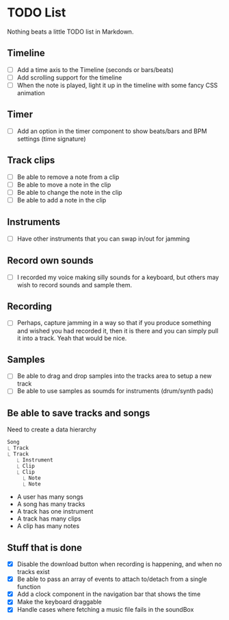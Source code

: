# TODO List

Nothing beats a little TODO list in Markdown.

## Timeline

- [ ] Add a time axis to the Timeline (seconds or bars/beats)
- [ ] Add scrolling support for the timeline
- [ ] When the note is played, light it up in the timeline with some fancy CSS animation

## Timer

- [ ] Add an option in the timer component to show beats/bars and BPM settings (time signature)

## Track clips

- [ ] Be able to remove a note from a clip
- [ ] Be able to move a note in the clip
- [ ] Be able to change the note in the clip
- [ ] Be able to add a note in the clip

## Instruments

- [ ] Have other instruments that you can swap in/out for jamming

## Record own sounds

- [ ] I recorded my voice making silly sounds for a keyboard, but others may wish to record sounds and sample them.

## Recording

- [ ] Perhaps, capture jamming in a way so that if you produce something and wished you had recorded it, then it is there and you can simply pull it into a track. Yeah that would be nice.

## Samples

- [ ] Be able to drag and drop samples into the tracks area to setup a new track
- [ ] Be able to use samples as soumds for instruments (drum/synth pads)

## Be able to save tracks and songs

Need to create a data hierarchy 

    Song 
    ⎿ Track
    ⎿ Track
       ⎿ Instrument
       ⎿ Clip
       ⎿ Clip
         ⎿ Note
         ⎿ Note

- A user has many songs
- A song has many tracks
- A track has one instrument
- A track has many clips
- A clip has many notes

## Stuff that is done

- [x] Disable the download button when recording is happening, and when no tracks exist
- [x] Be able to pass an array of events to attach to/detach from a single function
- [x] Add a clock component in the navigation bar that shows the time
- [x] Make the keyboard draggable
- [x] Handle cases where fetching a music file fails in the soundBox
